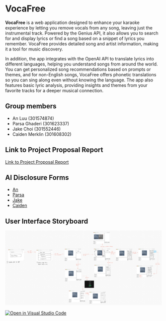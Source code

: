 # VocaFree
**VocaFree** is a web application designed to enhance your karaoke experience by letting you remove vocals from any song, leaving just the instrumental track. Powered by the Genius API, it also allows you to search for and display lyrics or find a song based on a snippet of lyrics you remember. VocaFree provides detailed song and artist information, making it a tool for music discovery. 

In addition, the app integrates with the OpenAI API to translate lyrics into different languages, helping you understand songs from around the world. You can get personalized song recommendations based on prompts or themes, and for non-English songs, VocaFree offers phonetic translations so you can sing along even without knowing the language. The app also features basic lyric analysis, providing insights and themes from your favorite tracks for a deeper musical connection. 

## Group members
- An Luu (301574874)
- Parsa Ghaderi (301623337)
- Jake Choi (301552446)
- Caiden Merklin (301608302)

## Link to Project Proposal Report
[Link to Project Proposal Report](docs/proposal/CMPT_276_Milestone_0_Group_07_Hills_Proposal_Report.pdf)

## AI Disclosure Forms
- [An](docs/ai_disclosure_forms/M0/M0_AI_Declaration_An_Luu_301574874.pdf)
- [Parsa](docs/ai_disclosure_forms/M0/M0_AI_Declaration_MohamadParsa_Ghaderi_301623337.pdf)
- [Jake](docs/ai_disclosure_forms/M0/M0_AI_Declaration_Jake_Choi_301552446.pdf)
- [Caiden](docs/ai_disclosure_forms/M0/M0_AI_Declaration_Caiden_Merklin_301608302.pdf)

## User Interface Storyboard
![Storyboard](docs/design/UI_storyboard.jpg)

[![Open in Visual Studio Code](https://classroom.github.com/assets/open-in-vscode-2e0aaae1b6195c2367325f4f02e2d04e9abb55f0b24a779b69b11b9e10269abc.svg)](https://classroom.github.com/online_ide?assignment_repo_id=16375530&assignment_repo_type=AssignmentRepo)